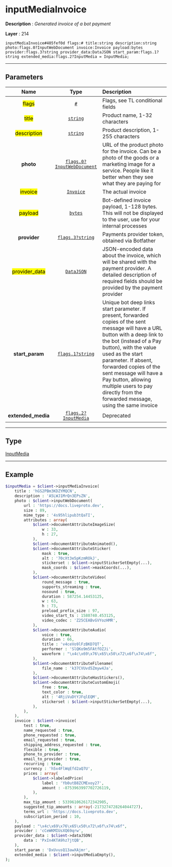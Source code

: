 # inputMediaInvoice

**Description** : *Generated invoice of a bot payment*

**Layer** : 214

```tl
inputMediaInvoice#405fef0d flags:# title:string description:string photo:flags.0?InputWebDocument invoice:Invoice payload:bytes provider:flags.3?string provider_data:DataJSON start_param:flags.1?string extended_media:flags.2?InputMedia = InputMedia;
```

---

## Parameters

| Name | Type | Description |
| :---: | :---: | :--- |
| <mark>flags</mark> | [`#`](type/#) | Flags, see TL conditional fields |
| <mark>title</mark> | [`string`](type/string) | Product name, 1-32 characters |
| <mark>description</mark> | [`string`](type/string) | Product description, 1-255 characters |
| **photo** | [`flags.0?InputWebDocument`](type/InputWebDocument) | URL of the product photo for the invoice. Can be a photo of the goods or a marketing image for a service. People like it better when they see what they are paying for |
| <mark>invoice</mark> | [`Invoice`](type/Invoice) | The actual invoice |
| <mark>payload</mark> | [`bytes`](type/bytes) | Bot-defined invoice payload, 1-128 bytes. This will not be displayed to the user, use for your internal processes |
| **provider** | [`flags.3?string`](type/string) | Payments provider token, obtained via Botfather |
| <mark>provider_data</mark> | [`DataJSON`](type/DataJSON) | JSON-encoded data about the invoice, which will be shared with the payment provider. A detailed description of required fields should be provided by the payment provider |
| **start_param** | [`flags.1?string`](type/string) | Unique bot deep links start parameter. If present, forwarded copies of the sent message will have a URL button with a deep link to the bot (instead of a Pay button), with the value used as the start parameter. If absent, forwarded copies of the sent message will have a Pay button, allowing multiple users to pay directly from the forwarded message, using the same invoice |
| **extended_media** | [`flags.2?InputMedia`](type/InputMedia) | Deprecated |

---

## Type

[InputMedia](type/InputMedia)

---

## Example

```php
$inputMedia = $client->inputMediaInvoice(
	title : 'hGS2PBm3KDZYMQCN',
	description : 'A5LWJ1MrQn3EPsZN',
	photo : $client->inputWebDocument(
		url : 'https://docs.liveproto.dev',
		size : 89,
		mime_type : '4s95hlipub3tQaTI',
		attributes : array(
			$client->documentAttributeImageSize(
				w : 33,
				h : 27,
			),
			$client->documentAttributeAnimated(),
			$client->documentAttributeSticker(
				mask : true,
				alt : '70cXt3e5pKzmROkJ',
				stickerset : $client->inputStickerSetEmpty(...),
				mask_coords : $client->maskCoords(...),
			),
			$client->documentAttributeVideo(
				round_message : true,
				supports_streaming : true,
				nosound : true,
				duration : 587254.14453125,
				w : 63,
				h : 73,
				preload_prefix_size : 97,
				video_start_ts : 1580740.453125,
				video_codec : 'Z25CEABvGVYozHMR',
			),
			$client->documentAttributeAudio(
				voice : true,
				duration : 66,
				title : 'v4ceVo9lFzBKD7QT',
				performer : 'SlQKo9m5FAtfOZJi',
				waveform : "\x4c\x69\x76\x65\x50\x72\x6f\x74\x6f",
			),
			$client->documentAttributeFilename(
				file_name : 'k37CVUvd5Zmyw4Ja',
			),
			$client->documentAttributeHasStickers(),
			$client->documentAttributeCustomEmoji(
				free : true,
				text_color : true,
				alt : '4RjiVuDtYJFqlEQM',
				stickerset : $client->inputStickerSetEmpty(...),
			),
		),
	),
	invoice : $client->invoice(
		test : true,
		name_requested : true,
		phone_requested : true,
		email_requested : true,
		shipping_address_requested : true,
		flexible : true,
		phone_to_provider : true,
		email_to_provider : true,
		recurring : true,
		currency : 'h5x4FlWqEfd2aQ7U',
		prices : array(
			$client->labeledPrice(
				label : 'Yb0utB8ZCMExoy27',
				amount : -8753963997702726119,
			),
		),
		max_tip_amount : 5339610626172342905,
		suggested_tip_amounts : array(-2173274728264044727),
		terms_url : 'https://docs.liveproto.dev',
		subscription_period : 10,
	),
	payload : "\x4c\x69\x76\x65\x50\x72\x6f\x74\x6f",
	provider : 'cCeWKMIUsXQ69qrw',
	provider_data : $client->dataJSON(
		data : 'PxIn4KTA9hz7jtQB',
	),
	start_param : 'DxUvusQ13awXAjmr',
	extended_media : $client->inputMediaEmpty(),
);
```